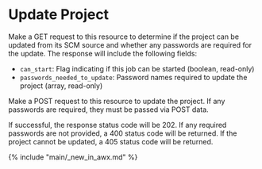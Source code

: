 # Update Project

Make a GET request to this resource to determine if the project can be updated
from its SCM source and whether any passwords are required for the update.  The
response will include the following fields:

* `can_start`: Flag indicating if this job can be started (boolean, read-only)
* `passwords_needed_to_update`: Password names required to update the project
  (array, read-only)

Make a POST request to this resource to update the project.  If any passwords
are required, they must be passed via POST data.

If successful, the response status code will be 202.  If any required passwords
are not provided, a 400 status code will be returned.  If the project cannot be
updated, a 405 status code will be returned.

{% include "main/_new_in_awx.md" %}
